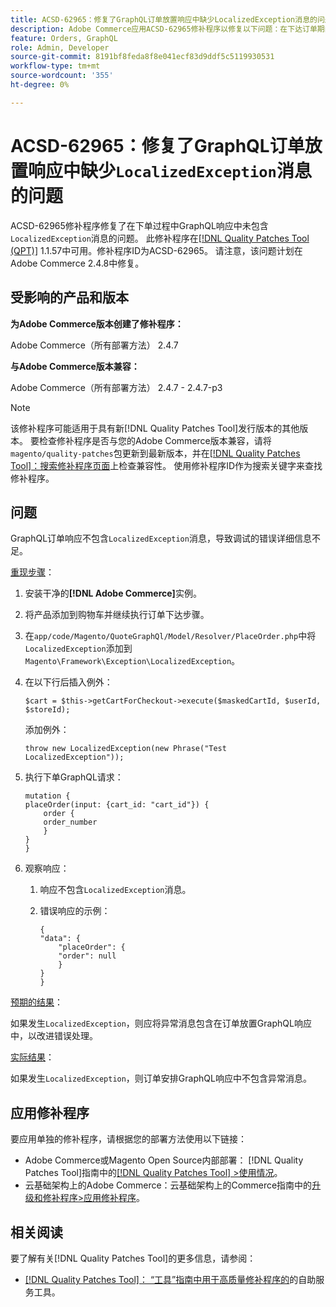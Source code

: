 ```yaml
---
title: ACSD-62965：修复了GraphQL订单放置响应中缺少LocalizedException消息的问题
description: Adobe Commerce应用ACSD-62965修补程序以修复以下问题：在下达订单期间，GraphQL响应中未包含“LocalizedException”消息。
feature: Orders, GraphQL
role: Admin, Developer
source-git-commit: 8191bf8feda8f8e041ecf83d9ddf5c5119930531
workflow-type: tm+mt
source-wordcount: '355'
ht-degree: 0%

---
```


# ACSD-62965：修复了GraphQL订单放置响应中缺少`LocalizedException`消息的问题

ACSD-62965修补程序修复了在下单过程中GraphQL响应中未包含`LocalizedException`消息的问题。 此修补程序在[[!DNL Quality Patches Tool (QPT)]](/help/tools/quality-patches-tool/quality-patches-tool-to-self-serve-quality-patches.md) 1.1.57中可用。修补程序ID为ACSD-62965。 请注意，该问题计划在Adobe Commerce 2.4.8中修复。

## 受影响的产品和版本

**为Adobe Commerce版本创建了修补程序：**

Adobe Commerce（所有部署方法） 2.4.7

**与Adobe Commerce版本兼容：**

Adobe Commerce（所有部署方法） 2.4.7 - 2.4.7-p3

>[!NOTE]
>
>该修补程序可能适用于具有新[!DNL Quality Patches Tool]发行版本的其他版本。 要检查修补程序是否与您的Adobe Commerce版本兼容，请将`magento/quality-patches`包更新到最新版本，并在[[!DNL Quality Patches Tool]：搜索修补程序页面](https://experienceleague.adobe.com/tools/commerce-quality-patches/index.html?lang=zh-Hans)上检查兼容性。 使用修补程序ID作为搜索关键字来查找修补程序。

## 问题

GraphQL订单响应不包含`LocalizedException`消息，导致调试的错误详细信息不足。

<u>重现步骤</u>：

1. 安装干净的&#x200B;**[!DNL Adobe Commerce]**&#x200B;实例。
1. 将产品添加到购物车并继续执行订单下达步骤。
1. 在`app/code/Magento/QuoteGraphQl/Model/Resolver/PlaceOrder.php`中将`LocalizedException`添加到`Magento\Framework\Exception\LocalizedException`。
1. 在以下行后插入例外：

   ```
   $cart = $this->getCartForCheckout->execute($maskedCartId, $userId, $storeId);
   ```

   添加例外：

   ```
   throw new LocalizedException(new Phrase("Test LocalizedException"));
   ```

1. 执行下单GraphQL请求：

   ```
   mutation {
   placeOrder(input: {cart_id: "cart_id"}) {
       order {
       order_number
       }
   }
   }
   ```

1. 观察响应：
   1. 响应不包含`LocalizedException`消息。
   1. 错误响应的示例：

      ```
      {
      "data": {
          "placeOrder": {
          "order": null
          }
      }
      }
      ```

<u>预期的结果</u>：

如果发生`LocalizedException`，则应将异常消息包含在订单放置GraphQL响应中，以改进错误处理。

<u>实际结果</u>：

如果发生`LocalizedException`，则订单安排GraphQL响应中不包含异常消息。

## 应用修补程序

要应用单独的修补程序，请根据您的部署方法使用以下链接：

* Adobe Commerce或Magento Open Source内部部署： [!DNL Quality Patches Tool]指南中的[[!DNL Quality Patches Tool] >使用情况](/help/tools/quality-patches-tool/usage.md)。
* 云基础架构上的Adobe Commerce：云基础架构上的Commerce指南中的[升级和修补程序>应用修补程序](https://experienceleague.adobe.com/docs/commerce-cloud-service/user-guide/develop/upgrade/apply-patches.html?lang=zh-Hans)。

## 相关阅读

要了解有关[!DNL Quality Patches Tool]的更多信息，请参阅：

* [[!DNL Quality Patches Tool]： “工具”指南中用于高质量修补程序的](/help/tools/quality-patches-tool/quality-patches-tool-to-self-serve-quality-patches.md)的自助服务工具。
